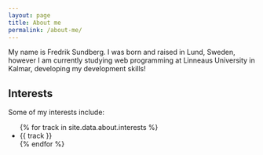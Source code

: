 ```yaml
---
layout: page
title: About me
permalink: /about-me/
---
```


My name is Fredrik Sundberg. I was born and raised in Lund, Sweden, however I am currently studying web programming at Linneaus University in Kalmar, developing my development skills!

## Interests
Some of my interests include:

<ul>
  {% for track in site.data.about.interests %}
    <li>{{ track }}</li>
  {% endfor %}
</ul>
